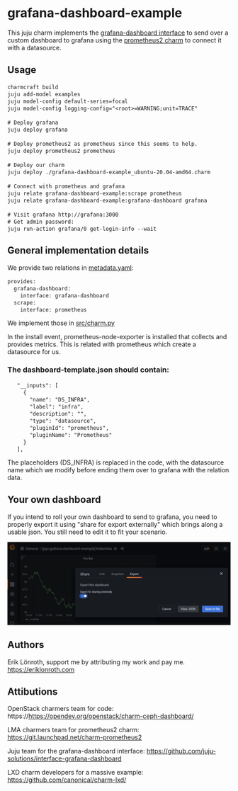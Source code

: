 # grafana-dashboard-example

This juju charm implements the [grafana-dashboard interface] to send over a custom dashboard to grafana using the [prometheus2 charm] to connect it with a datasource.


## Usage

    charmcraft build
    juju add-model examples
    juju model-config default-series=focal
    juju model-config logging-config="<root>=WARNING;unit=TRACE"

    # Deploy grafana
    juju deploy grafana
    
    # Deploy prometheus2 as prometheus since this seems to help.
    juju deploy prometheus2 prometheus

    # Deploy our charm
    juju deploy ./grafana-dashboard-example_ubuntu-20.04-amd64.charm

    # Connect with prometheus and grafana
    juju relate grafana-dashboard-example:scrape prometheus
    juju relate grafana-dashboard-example:grafana-dashboard grafana

    # Visit grafana http://grafana:3000
    # Get admin password:
    juju run-action grafana/0 get-login-info --wait

## General implementation details

We provide two relations in [metadata.yaml]():

    provides:
      grafana-dashboard:
        interface: grafana-dashboard
      scrape:
        interface: prometheus

We implement those in [src/charm.py]()

In the install event, prometheus-node-exporter is installed that collects and provides metrics. This is related with prometheus which create a datasource for us.

### The dashboard-template.json should contain:
```
   "__inputs": [
     {
       "name": "DS_INFRA",
       "label": "infra",
       "description": "",
       "type": "datasource",
       "pluginId": "prometheus",
       "pluginName": "Prometheus"
     }
   ], 
```
The placeholders (DS_INFRA) is replaced in the code, with the datasource name which we modify before  ending them over to grafana with the relation data.

## Your own dashboard

If you intend to roll your own dashboard to send to grafana, you need to properly export it using "share for export externally" which brings along a usable json. You still need to edit it to fit your scenario.

![Alt text](share-export-dashboard.png?raw=true "Exporting a dashboard")

## Authors
Erik Lönroth, support me by attributing my work and pay me.
https://eriklonroth.com


## Attibutions

OpenStack charmers team for code: https://https://opendev.org/openstack/charm-ceph-dashboard/

LMA charmers team for prometheus2 charm: https://git.launchpad.net/charm-prometheus2

Juju team for the grafana-dashboard interface: https://github.com/juju-solutions/interface-grafana-dashboard

LXD charm developers for a massive example: https://github.com/canonical/charm-lxd/


[prometheus2 charm]: https://git.launchpad.net/charm-prometheus2
[grafana-dashboard interface]: https://github.com/juju-solutions/interface-grafana-dashboard
